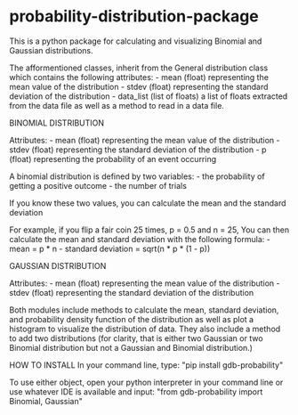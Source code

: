 # probability-distribution-package
This is a python package for calculating and visualizing Binomial and Gaussian distributions.

The afformentioned classes, inherit from the General distribution class which contains the following attributes: - mean (float) representing the mean value of the distribution - stdev (float) representing the standard deviation of the distribution - data_list (list of floats) a list of floats extracted from the data file as well as a method to read in a data file.

BINOMIAL DISTRIBUTION

Attributes: - mean (float) representing the mean value of the distribution - stdev (float) representing the standard deviation of the distribution - p (float) representing the probability of an event occurring

A binomial distribution is defined by two variables: - the probability of getting a positive outcome - the number of trials

If you know these two values, you can calculate the mean and the standard deviation

For example, if you flip a fair coin 25 times, p = 0.5 and n = 25, You can then calculate the mean and standard deviation with the following formula: - mean = p * n - standard deviation = sqrt(n * p * (1 - p))

GAUSSIAN DISTRIBUTION

Attributes: - mean (float) representing the mean value of the distribution - stdev (float) representing the standard deviation of the distribution

Both modules include methods to calculate the mean, standard deviation, and probability density function of the distribution as well as plot a histogram to visualize the distribution of data. They also include a method to add two distributions (for clarity, that is either two Gaussian or two Binomial distribution but not a Gaussian and Binomial distribution.)

HOW TO INSTALL In your command line, type: "pip install gdb-probability"

To use either object, open your python interpreter in your command line or use whatever IDE is available and input: "from gdb-probability import Binomial, Gaussian"
